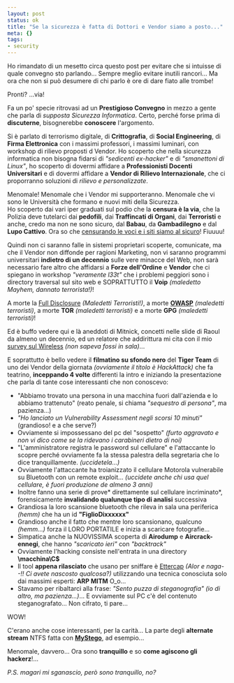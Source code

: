 ```yaml
--- 
layout: post
status: ok
title: "Se la sicurezza è fatta di Dottori e Vendor siamo a posto..."
meta: {}
tags: 
- security
---
```

Ho rimandato di un mesetto circa questo post per evitare che si intuisse di quale convegno sto parlando... Sempre meglio evitare inutili rancori...  Ma ora che non si può desumere di chi parlo è ore di dare fiato alle trombe!  
  
Pronti? ...via!  
    
Fa un po' specie ritrovasi ad un **Prestigioso Convegno** in mezzo a gente che parla di *supposta Sicurezza Informatica*. Certo, perché forse prima di **discuterne**, bisognerebbe **conoscere** l'argomento.  
  
Si è parlato di terrorismo digitale, di **Crittografia**, di **Social Engineering**, di **Firma Elettronica** con i massimi professori, i massimi luminari, con workshop di rilievo proposti d Vendor. Ho scoperto che nella sicurezza informatica non bisogna fidarsi di *"sedicenti ex-hacker"* e di *"smanettoni di Linux"*, ho scoperto di dovermi affidare a **Professionisti Docenti Universitari** e di dovermi affidare a **Vendor di Rilievo Internazionale**, che ci proporranno soluzioni di *rilievo e personalizzate*.  
  
Menomale! Menomale che i Vendor mi supporteranno. Menomale che vi sono le Università che formano e nuovi miti della Sicurezza.  
Ho scoperto dai vari iper graduati sul podio che la **censura è la via**, che la Polizia deve tutelarci dai **pedofili**, dai **Traffincati di Organi**, dai **Terroristi** e anche, credo ma non ne sono sicuro, dal **Babau**, da **Gambadilegno** e dal **Lupo Cattivo**. Ora so che [censurando le voci e i siti siamo al sicuro][6]! Fiuuuu!  
  
Quindi non ci saranno falle in sistemi proprietari scoperte, comunicate, ma che il Vendor non diffonde per ragioni Marketing, non vi saranno programmi universitari **indietro di un decennio** sulle vere minacce del Web, non sarà necessario fare altro che affidarsi a **Forze dell'Ordine** e **Vendor** che ci spiegano in workshop *"veramente l33t"* che i problemi peggiori sono i directory traversal sul sito web e SOPRATTUTTO il **Voip** *(maledetto Mayhem, dannato terrorista!)*!  
  
A morte la [Full Disclosure][1] *(Maledetti Terroristi!)*, a morte **[OWASP][4]** *(maledetti terroristi)*, a morte **TOR** *(maledetti terroristi)* e a morte **GPG** *(maledetti terroristi)*! 
  
Ed è buffo vedere qui e là aneddoti di Mitnick, concetti nelle slide di Raoul da almeno un decennio, ed un relatore che addirittura mi cita con il mio [survey sul Wireless][2] *(non sapeva fossi in sala)*...  
  
E soprattutto è bello vedere il **filmatino su sfondo nero** del **Tiger Team** di uno dei Vendor della giornata *(ovviamente il titolo è HackAttack)* che fa teatrino, **inceppando 4 volte** differenti la intro e iniziando la presentazione che parla di tante cose interessanti che non conoscevo:  
  
* "Abbiamo trovato una persona in una macchina fuori dall'azienda e lo abbiamo trattenuto" (reato penale, si chiama *"sequestro di persona"*, ma pazienza...)  
* *"Ho lanciato un Vulnerability Assessment negli scorsi 10 minuti"* (grandioso! e a che serve?)
* Ovviamente si impossessano del pc del "sospetto" *(furto aggravato e non vi dico come se la ridevano i carabineri dietro di noi)*
* "L'amministratore registra le password sul cellulare" e l'attaccante lo scopre perché ovviamente fa la stessa palestra della segretaria che lo dice tranquillamente. *(uccidetela...)*
* Ovviamente l'attaccante ha troianizzato il cellulare Motorola vulnerabile su Bluetooth con un remote exploit... *(uccidete anche chi usa quel cellulare, è fuori produzione de almeno 3 anni)*
* Inoltre fanno una serie di prove* direttamente sul cellulare incriminato*, forensicamente **invalidando qualunque tipo di analisi** successiva
* Grandiosa la loro scansione bluetooth che rileva in sala una periferica *(hemm)* che ha un id **"FiglioDixxxxxx"**
* Grandioso anche il fatto che mentre loro scansionano, qualcuno *(hemm...)* forza il LORO PORTATILE e inizia a scaricare fotografie...
* Simpatica anche la NUOVISSIMA scoperta di **Airodump** e **Aircrack-ennegi**, che hanno *"scaricato ieri"* con *"backtrack"* 
* Ovviamente l'hacking consiste nell'entrata in una directory **\\macchina\C$**  
* Il tool **appena rilasciato** che usano per sniffare è [Ettercap][5] *(Alor e naga--!! Ci avete nascosto qualcosa?)* utilizzando una tecnica conosciuta solo dai massimi esperti: **ARP MITM** O_o...
* Stavamo per ribaltarci alla frase: *"Sento puzza di steganografia"* *(io di altro, ma pazienza...)*... E ovviamente sul PC c'è del contenuto steganografato... Non cifrato, ti pare...
  
WOW!  
  
C'erano anche cose interessanti, per la carità... La parte degli **alternate stream** NTFS fatta con **[MyStego][3]**, ad esempio...  
    
Menomale, davvero... Ora sono **tranquillo** e so **come agiscono gli hackerz**!...  
  
*P.S. magari mi sganascio, però sono tranquillo, no?*  
  
[1]: http://lists.grok.org.uk/full-disclosure-charter.html
[2]: http://www.lastknight.com/2007/10/04/wardriving-a-milano-warbiking-nella-metropoli/
[3]: http://www.soft32.com/Download/free-trial/Hermetic_Stego/4-25472-3.html
[4]: http://www.owasp.org
[5]: http://ettercap.sourceforge.net/
[6]: http://www.lastknight.com/2007/03/03/eludere-i-controlli-di-polizia-il-video-completo/ 
